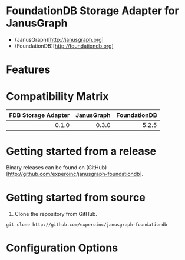# FoundationDB Storage Adapter for JanusGraph

* (JanusGraph)[http://janusgraph.org]
* (FoundationDB)[http://foundationdb.org]

# Features

# Compatibility Matrix

|FDB Storage Adapter|JanusGraph|FoundationDB|
|------------------:|---------:|-----------:|
|0.1.0              |     0.3.0|       5.2.5|

# Getting started from a release

Binary releases can be found on (GitHub)[http://github.com/experoinc/janusgraph-foundationdb].

# Getting started from source

1. Clone the repository from GitHub.

`git clone http://github.com/experoinc/janusgraph-foundationdb`

# Configuration Options

